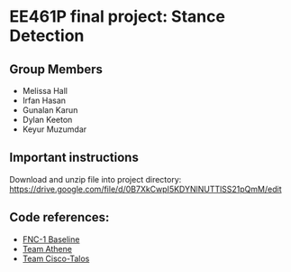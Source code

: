 # EE461P final project: Stance Detection
## Group Members
* Melissa Hall
* Irfan Hasan
* Gunalan Karun
* Dylan Keeton
* Keyur Muzumdar
## Important instructions
Download and unzip file into project directory: https://drive.google.com/file/d/0B7XkCwpI5KDYNlNUTTlSS21pQmM/edit
## Code references:
* [FNC-1 Baseline](https://github.com/FakeNewsChallenge/fnc-1-baseline)
* [Team Athene](https://github.com/hanselowski/athene_system)
* [Team Cisco-Talos](https://github.com/Cisco-Talos/fnc-1)
